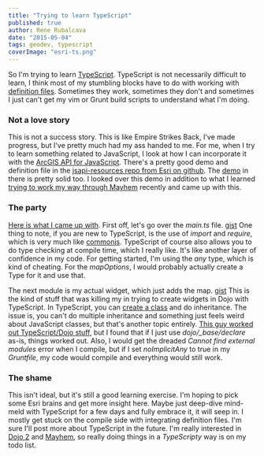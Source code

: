 ```yaml
---
title: "Trying to learn TypeScript"
published: true
author: Rene Rubalcava
date: "2015-05-04"
tags: geodev, typescript
coverImage: "esri-ts.png"
---
```


So I'm trying to learn [TypeScript](http://www.typescriptlang.org/). TypeScript is not necessarily difficult to learn, I think most of my stumbling blocks have to do with working with [definition files](https://typescript.codeplex.com/wikipage?title=Writing%20Definition%20%28.d.ts%29%20Files). Sometimes they work, sometimes they don't and sometimes I just can't get my vim or Grunt build scripts to understand what I'm doing.

### Not a love story

This is not a success story. This is like Empire Strikes Back, I've made progress, but I've pretty much had my ass handed to me. For me, when I try to learn something related to JavaScript, I look at how I can incorporate it with the [ArcGIS API for JavaScript](https://developers.arcgis.com/javascript/). There's a pretty good demo and definition file in the [jsapi-resources repo from Esri on github](https://github.com/Esri/jsapi-resources/tree/master/typescript). The [demo](https://github.com/Esri/jsapi-resources/tree/master/typescript/demo) in there is pretty solid too. I looked over this demo in addition to what I learned [trying to work my way through Mayhem](http://odoe.net/blog/learning-mayhem/) recently and came up with this.

### The party

[Here is what I came up with](https://github.com/odoe/esrijs-ts). First off, let's go over the _main.ts_ file. [gist](https://gist.github.com/odoe/e34b075a0d4c8d18877e) One thing to note, if you are new to TypeScript, is the use of _import_ and _require_, which is very much like [commonjs](https://egghead.io/lessons/nodejs-commonjs-basics-introduction). TypeScript of course also allows you to do type checking at compile time, which I really like. It's like another layer of confidence in my code. For getting started, I'm using the _any_ type, which is kind of cheating. For the _mapOptions_, I would probably actually create a Type for it and use that.

The next module is my actual widget, which just adds the map. [gist](https://gist.github.com/odoe/699faedd1d192d10c713) This is the kind of stuff that was killing my in trying to create widgets in Dojo with TypeScript. In TypeScript, you can [create a class](http://www.johnpapa.net/typescriptpost3/) and do inheritance. The issue is, you can't do multiple inheritance and something just feels weird about JavaScript classes, but that's another topic entirely. [This guy worked out TypeScript/Dojo stuff](http://allibec.com/typescript-and-dojo-part-2), but I found that if I just use _dojo/\_base/declare_ as-is, things worked out. Also, I would get the dreaded _Cannot find external modules_ error when I compile, but if I set _noImplicitAny_ to true in my _Gruntfile_, my code would compile and everything would still work.

### The shame

This isn't ideal, but it's still a good learning exercise. I'm hoping to pick some Esri brains and get more insight here. Maybe just deep-dive mind-meld with TypeScript for a few days and fully embrace it, it will seep in. I mostly get stuck on the compile side with integrating definition files. I'm sure I'll post more about TypeScript in the future. I'm really interested in [Dojo 2](https://github.com/dojo/dojo2) and [Mayhem](https://sitepen.github.io/mayhem/guide/#what-is-mayhem), so really doing things in a _TypeScripty_ way is on my todo list.

